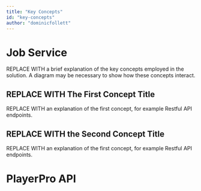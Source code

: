 ```yaml
---
title: "Key Concepts"
id: "key-concepts" 
author: "dominicfollett"
---
```


# Job Service

REPLACE WITH a brief explanation of the key concepts employed in the solution. A diagram may be necessary to show how these concepts interact. 

## REPLACE WITH The First Concept Title

REPLACE WITH an explanation of the first concept, for example Restful API endpoints.

## REPLACE WITH the Second Concept Title

REPLACE WITH an explanation of the first concept, for example Restful API endpoints.

# PlayerPro API